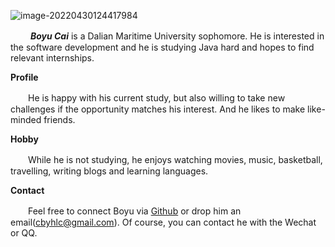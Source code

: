 ![image-20220430124417984](https://personal-drawing-bed.oss-cn-beijing.aliyuncs.com/img/image-20220430124417984.png)

　　 **_Boyu Cai_** is a Dalian Maritime University sophomore. He is interested in the  software development and he is studying Java hard and hopes to find relevant internships.

**Profile**

　　He is happy with his current study, but also willing to take new challenges if the opportunity matches his interest. And he likes to make like-minded friends. 

**Hobby**

　　While he is not studying, he enjoys watching movies, music, basketball, travelling, writing blogs and learning languages.

**Contact**

　　Feel free to connect Boyu via [Github](https://github.com/dmucby) or drop him an email(cbyhlc@gmail.com). Of course, you can contact he with the Wechat or QQ.

